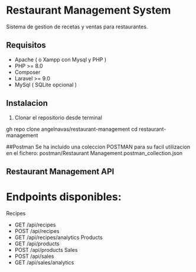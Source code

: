 # Restaurant Management System 

Sistema de gestion de recetas y ventas para restaurantes. 
 
## Requisitos 

- Apache ( o Xampp con Mysql y PHP ) 
- PHP >= 8.0 
- Composer 
- Laravel >= 9.0 
- MySql   ( SQLite opcional ) 
 
## Instalacion 
 
1. Clonar el repositorio desde terminal

gh repo clone angelnavas/restaurant-management 
cd restaurant-management 

##Postman
Se ha incluido una coleccion POSTMAN para su facil utilizacion en el fichero:
postman/Restaurant Management.postman_collection.json

## Restaurant Management API
# Endpoints disponibles:
Recipes
- GET /api/recipes
- POST /api/recipes
- GET /api/recipes/analytics
Products
- GET /api/products
- POST /api/products
Sales
- POST /api/sales
- GET /api/sales/analytics